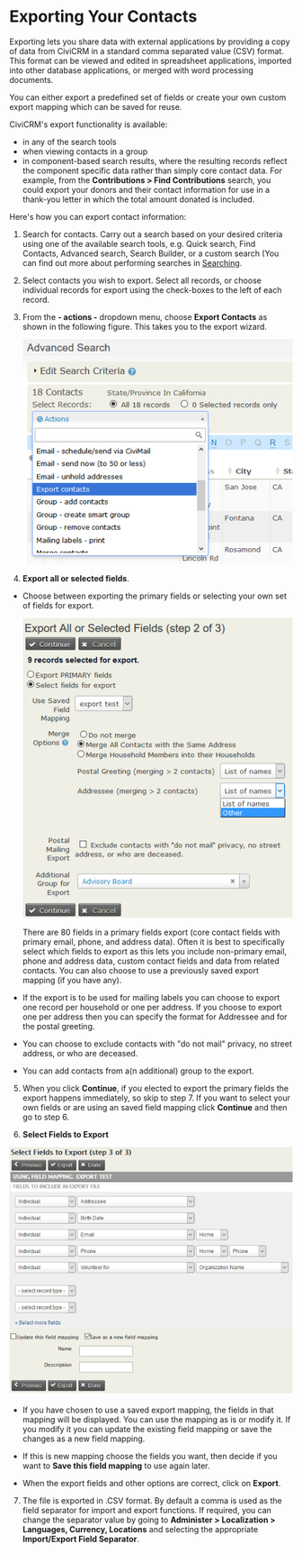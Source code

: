 
Exporting Your Contacts
=======================

Exporting lets you share data with external applications by providing a
copy of data from CiviCRM in a standard comma separated value (CSV)
format. This format can be viewed and edited in spreadsheet
applications, imported into other database applications, or merged with
word processing documents.

You can either export a predefined set of fields or create your own
custom export mapping which can be saved for reuse.

CiviCRM's export functionality is available:

-   in any of the search tools
-   when viewing contacts in a group
-   in component-based search results, where the resulting records
    reflect the component specific data rather than simply core contact
    data. For example, from the **Contributions > Find Contributions**
    search, you could export your donors and their contact information
    for use in a thank-you letter in which the total amount donated is
    included.

Here's how you can export contact information:

1.  Search for contacts. Carry out a search based on your desired
    criteria using one of the available search tools, e.g. Quick search,
    Find Contacts, Advanced search, Search Builder, or a custom search
    (You can find out more about performing searches in [Searching](../the-user-interface/searching).

2.  Select contacts you wish to export. Select all records, or choose
    individual records for export using the check-boxes to the left of
    each record.
3.  From the **- actions -** dropdown menu, choose **Export Contacts**
    as shown in the following figure. This takes you to the export wizard.

    ![ExportFromSearch](../img/CiviCRM_update-CiviCore-ExportFromSearch-en.png "ExportFromSearch")

4.  **Export all or selected fields**.

-  Choose between
    exporting the primary fields or selecting your own set of fields for
    export. 

    ![ContactExportOptions](../img/contact-export-options.png)

     There are 80 fields in a primary fields export (core contact fields with primary email, phone, and address data). Often it is best to specifically select which fields to export as this lets you include non-primary email, phone and address data, custom contact fields and data from related contacts. You can also choose to use a previously saved export mapping (if you have any).

-  If the export is to be used for mailing labels you can choose to export one record per household or one per address. If you choose to export one per address then you can specify the format for Addressee and for the postal greeting.

-  You can choose to exclude contacts with "do not mail" privacy, no street address, or who are deceased.

-  You can add contacts from a(n additional) group to the export.

5.  When you click **Continue**, if you elected to export the primary fields the export happens immediately, so skip to step 7. If you want to select your own fields or are using an saved field mapping click **Continue** and then go to step 6.

6.  **Select Fields to Export**

  ![ContactExportFieldSelection](../img/contact-export-field-selection.png)  

-  If you have chosen to use a saved export mapping, the fields in that mapping will be displayed.  You can use the mapping as is or modify it.  If you modify it you can update the existing field mapping or save the changes as a new field mapping.

-  If this is new mapping choose the fields you want, then decide if you want to **Save this field mapping** to use again later.

-  When the export fields and other options are correct, click on **Export**.

7.  The file is exported in .CSV format. By default a comma is
    used as the field separator for import and export functions. If required, you can
    change the separator value by going to **Administer > Localization > Languages, Currency, Locations** and selecting the appropriate **Import/Export Field Separator**.
